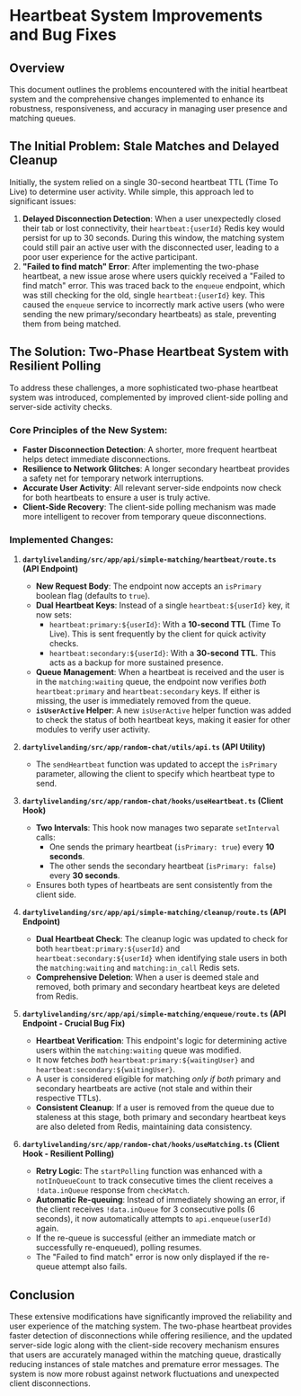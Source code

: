 # Heartbeat System Improvements and Bug Fixes

## Overview
This document outlines the problems encountered with the initial heartbeat system and the comprehensive changes implemented to enhance its robustness, responsiveness, and accuracy in managing user presence and matching queues.

## The Initial Problem: Stale Matches and Delayed Cleanup

Initially, the system relied on a single 30-second heartbeat TTL (Time To Live) to determine user activity. While simple, this approach led to significant issues:

1.  **Delayed Disconnection Detection**: When a user unexpectedly closed their tab or lost connectivity, their `heartbeat:{userId}` Redis key would persist for up to 30 seconds. During this window, the matching system could still pair an active user with the disconnected user, leading to a poor user experience for the active participant.
2.  **"Failed to find match" Error**: After implementing the two-phase heartbeat, a new issue arose where users quickly received a "Failed to find match" error. This was traced back to the `enqueue` endpoint, which was still checking for the old, single `heartbeat:{userId}` key. This caused the `enqueue` service to incorrectly mark active users (who were sending the new primary/secondary heartbeats) as stale, preventing them from being matched.

## The Solution: Two-Phase Heartbeat System with Resilient Polling

To address these challenges, a more sophisticated two-phase heartbeat system was introduced, complemented by improved client-side polling and server-side activity checks.

### Core Principles of the New System:

*   **Faster Disconnection Detection**: A shorter, more frequent heartbeat helps detect immediate disconnections.
*   **Resilience to Network Glitches**: A longer secondary heartbeat provides a safety net for temporary network interruptions.
*   **Accurate User Activity**: All relevant server-side endpoints now check for both heartbeats to ensure a user is truly active.
*   **Client-Side Recovery**: The client-side polling mechanism was made more intelligent to recover from temporary queue disconnections.

### Implemented Changes:

1.  **`dartylivelanding/src/app/api/simple-matching/heartbeat/route.ts` (API Endpoint)**
    *   **New Request Body**: The endpoint now accepts an `isPrimary` boolean flag (defaults to `true`).
    *   **Dual Heartbeat Keys**: Instead of a single `heartbeat:${userId}` key, it now sets:
        *   `heartbeat:primary:${userId}`: With a **10-second TTL** (Time To Live). This is sent frequently by the client for quick activity checks.
        *   `heartbeat:secondary:${userId}`: With a **30-second TTL**. This acts as a backup for more sustained presence.
    *   **Queue Management**: When a heartbeat is received and the user is in the `matching:waiting` queue, the endpoint now verifies *both* `heartbeat:primary` and `heartbeat:secondary` keys. If either is missing, the user is immediately removed from the queue.
    *   **`isUserActive` Helper**: A new `isUserActive` helper function was added to check the status of both heartbeat keys, making it easier for other modules to verify user activity.

2.  **`dartylivelanding/src/app/random-chat/utils/api.ts` (API Utility)**
    *   The `sendHeartbeat` function was updated to accept the `isPrimary` parameter, allowing the client to specify which heartbeat type to send.

3.  **`dartylivelanding/src/app/random-chat/hooks/useHeartbeat.ts` (Client Hook)**
    *   **Two Intervals**: This hook now manages two separate `setInterval` calls:
        *   One sends the primary heartbeat (`isPrimary: true`) every **10 seconds**.
        *   The other sends the secondary heartbeat (`isPrimary: false`) every **30 seconds**.
    *   Ensures both types of heartbeats are sent consistently from the client side.

4.  **`dartylivelanding/src/app/api/simple-matching/cleanup/route.ts` (API Endpoint)**
    *   **Dual Heartbeat Check**: The cleanup logic was updated to check for both `heartbeat:primary:${userId}` and `heartbeat:secondary:${userId}` when identifying stale users in both the `matching:waiting` and `matching:in_call` Redis sets.
    *   **Comprehensive Deletion**: When a user is deemed stale and removed, both primary and secondary heartbeat keys are deleted from Redis.

5.  **`dartylivelanding/src/app/api/simple-matching/enqueue/route.ts` (API Endpoint - Crucial Bug Fix)**
    *   **Heartbeat Verification**: This endpoint's logic for determining active users within the `matching:waiting` queue was modified.
    *   It now fetches *both* `heartbeat:primary:${waitingUser}` and `heartbeat:secondary:${waitingUser}`.
    *   A user is considered eligible for matching *only if both* primary and secondary heartbeats are active (not stale and within their respective TTLs).
    *   **Consistent Cleanup**: If a user is removed from the queue due to staleness at this stage, both primary and secondary heartbeat keys are also deleted from Redis, maintaining data consistency.

6.  **`dartylivelanding/src/app/random-chat/hooks/useMatching.ts` (Client Hook - Resilient Polling)**
    *   **Retry Logic**: The `startPolling` function was enhanced with a `notInQueueCount` to track consecutive times the client receives a `!data.inQueue` response from `checkMatch`.
    *   **Automatic Re-queuing**: Instead of immediately showing an error, if the client receives `!data.inQueue` for 3 consecutive polls (6 seconds), it now automatically attempts to `api.enqueue(userId)` again.
    *   If the re-queue is successful (either an immediate match or successfully re-enqueued), polling resumes.
    *   The "Failed to find match" error is now only displayed if the re-queue attempt also fails.

## Conclusion

These extensive modifications have significantly improved the reliability and user experience of the matching system. The two-phase heartbeat provides faster detection of disconnections while offering resilience, and the updated server-side logic along with the client-side recovery mechanism ensures that users are accurately managed within the matching queue, drastically reducing instances of stale matches and premature error messages. The system is now more robust against network fluctuations and unexpected client disconnections. 